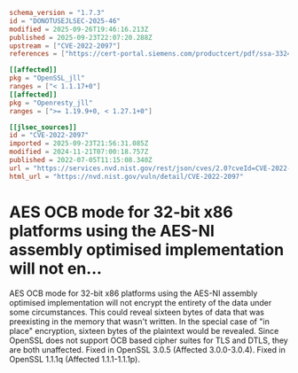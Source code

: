 ```toml
schema_version = "1.7.3"
id = "DONOTUSEJLSEC-2025-46"
modified = 2025-09-26T19:46:16.213Z
published = 2025-09-23T22:07:20.288Z
upstream = ["CVE-2022-2097"]
references = ["https://cert-portal.siemens.com/productcert/pdf/ssa-332410.pdf", "https://git.openssl.org/gitweb/?p=openssl.git%3Ba=commitdiff%3Bh=919925673d6c9cfed3c1085497f5dfbbed5fc431", "https://git.openssl.org/gitweb/?p=openssl.git%3Ba=commitdiff%3Bh=a98f339ddd7e8f487d6e0088d4a9a42324885a93", "https://lists.debian.org/debian-lts-announce/2023/02/msg00019.html", "https://lists.fedoraproject.org/archives/list/package-announce%40lists.fedoraproject.org/message/R6CK57NBQFTPUMXAPJURCGXUYT76NQAK/", "https://lists.fedoraproject.org/archives/list/package-announce%40lists.fedoraproject.org/message/V6567JERRHHJW2GNGJGKDRNHR7SNPZK7/", "https://lists.fedoraproject.org/archives/list/package-announce%40lists.fedoraproject.org/message/VCMNWKERPBKOEBNL7CLTTX3ZZCZLH7XA/", "https://security.gentoo.org/glsa/202210-02", "https://security.netapp.com/advisory/ntap-20220715-0011/", "https://security.netapp.com/advisory/ntap-20230420-0008/", "https://security.netapp.com/advisory/ntap-20240621-0006/", "https://www.debian.org/security/2023/dsa-5343", "https://www.openssl.org/news/secadv/20220705.txt", "https://cert-portal.siemens.com/productcert/pdf/ssa-332410.pdf", "https://git.openssl.org/gitweb/?p=openssl.git%3Ba=commitdiff%3Bh=919925673d6c9cfed3c1085497f5dfbbed5fc431", "https://git.openssl.org/gitweb/?p=openssl.git%3Ba=commitdiff%3Bh=a98f339ddd7e8f487d6e0088d4a9a42324885a93", "https://lists.debian.org/debian-lts-announce/2023/02/msg00019.html", "https://lists.fedoraproject.org/archives/list/package-announce%40lists.fedoraproject.org/message/R6CK57NBQFTPUMXAPJURCGXUYT76NQAK/", "https://lists.fedoraproject.org/archives/list/package-announce%40lists.fedoraproject.org/message/V6567JERRHHJW2GNGJGKDRNHR7SNPZK7/", "https://lists.fedoraproject.org/archives/list/package-announce%40lists.fedoraproject.org/message/VCMNWKERPBKOEBNL7CLTTX3ZZCZLH7XA/", "https://security.gentoo.org/glsa/202210-02", "https://security.netapp.com/advisory/ntap-20220715-0011/", "https://security.netapp.com/advisory/ntap-20230420-0008/", "https://security.netapp.com/advisory/ntap-20240621-0006/", "https://www.debian.org/security/2023/dsa-5343", "https://www.openssl.org/news/secadv/20220705.txt"]

[[affected]]
pkg = "OpenSSL_jll"
ranges = ["< 1.1.17+0"]
[[affected]]
pkg = "Openresty_jll"
ranges = [">= 1.19.9+0, < 1.27.1+0"]

[[jlsec_sources]]
id = "CVE-2022-2097"
imported = 2025-09-23T21:56:31.085Z
modified = 2024-11-21T07:00:18.757Z
published = 2022-07-05T11:15:08.340Z
url = "https://services.nvd.nist.gov/rest/json/cves/2.0?cveId=CVE-2022-2097"
html_url = "https://nvd.nist.gov/vuln/detail/CVE-2022-2097"
```

# AES OCB mode for 32-bit x86 platforms using the AES-NI assembly optimised implementation will not en...

AES OCB mode for 32-bit x86 platforms using the AES-NI assembly optimised implementation will not encrypt the entirety of the data under some circumstances. This could reveal sixteen bytes of data that was preexisting in the memory that wasn't written. In the special case of "in place" encryption, sixteen bytes of the plaintext would be revealed. Since OpenSSL does not support OCB based cipher suites for TLS and DTLS, they are both unaffected. Fixed in OpenSSL 3.0.5 (Affected 3.0.0-3.0.4). Fixed in OpenSSL 1.1.1q (Affected 1.1.1-1.1.1p).

